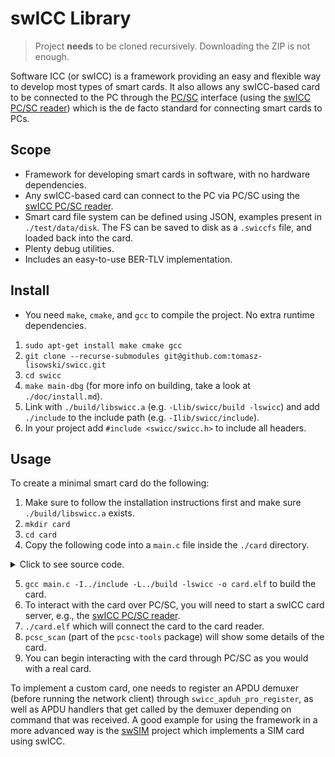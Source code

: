 # swICC Library

> Project **needs** to be cloned recursively. Downloading the ZIP is not enough.

Software ICC (or swICC) is a framework providing an easy and flexible way to develop most types of smart cards. It also allows any swICC-based card to be connected to the PC through the [PC/SC](https://en.wikipedia.org/wiki/PC/SC) interface (using the [swICC PC/SC reader](https://github.com/tomasz-lisowski/swicc-drv-ifd)) which is the de facto standard for connecting smart cards to PCs.

## Scope
- Framework for developing smart cards in software, with no hardware dependencies.
- Any swICC-based card can connect to the PC via PC/SC using the [swICC PC/SC reader](https://github.com/tomasz-lisowski/swicc-drv-ifd).
- Smart card file system can be defined using JSON, examples present in `./test/data/disk`. The FS can be saved to disk as a `.swiccfs` file, and loaded back into the card.
- Plenty debug utilities.
- Includes an easy-to-use BER-TLV implementation.

## Install
- You need `make`, `cmake`, and `gcc` to compile the project. No extra runtime dependencies.
1. `sudo apt-get install make cmake gcc`
2. `git clone --recurse-submodules git@github.com:tomasz-lisowski/swicc.git`
3. `cd swicc`
4. `make main-dbg` (for more info on building, take a look at `./doc/install.md`).
5. Link with `./build/libswicc.a` (e.g. `-Llib/swicc/build -lswicc`) and add `./include` to the include path (e.g. `-Ilib/swicc/include`).
6. In your project add `#include <swicc/swicc.h>` to include all headers.

## Usage
To create a minimal smart card do the following:
1. Make sure to follow the installation instructions first and make sure `./build/libswicc.a` exists.
2. `mkdir card`
3. `cd card`
4. Copy the following code into a `main.c` file inside the `./card` directory.
<details>
    <summary>Click to see source code.</summary>

```C
#include <stdint.h>
#include <stdio.h>
#include <stdlib.h>
#include <swicc/swicc.h>

swicc_net_client_st client_ctx = {0U};

static void sig_exit_handler(__attribute__((unused)) int signum)
{
    fprintf(stderr, "Shutting down...\n");
    swicc_net_client_destroy(&client_ctx);
    exit(0);
}

int32_t main(int32_t const argc, char const *const argv[const argc])
{
    swicc_disk_st disk = {0U};
    swicc_ret_et ret = swicc_diskjs_disk_create(&disk, "../test/data/disk/006-in.json");
    if (ret == SWICC_RET_SUCCESS)
    {
        swicc_st swicc_ctx = {0U};
        ret = swicc_fs_disk_mount(&swicc_ctx, &disk);
        if (ret == SWICC_RET_SUCCESS)
        {
            ret = swicc_net_client_sig_register(sig_exit_handler);
            if (ret == SWICC_RET_SUCCESS)
            {
                ret =
                    swicc_net_client_create(&client_ctx, "127.0.0.1", "37324");
                if (ret == SWICC_RET_SUCCESS)
                {
                    ret = swicc_net_client(&swicc_ctx, &client_ctx);
                    if (ret != SWICC_RET_SUCCESS)
                    {
                        fprintf(stderr, "Failed to run network client.\n");
                    }
                    swicc_net_client_destroy(&client_ctx);
                }
                else
                {
                    fprintf(stderr, "Failed to create a client.\n");
                }
            }
            else
            {
                fprintf(stderr, "Failed to register signal handler.\n");
            }
            swicc_terminate(&swicc_ctx);
        }
        else
        {
            fprintf(stderr, "Failed to mount disk.\n");
            swicc_disk_unload(&disk);
        }
    }
    else
    {
        fprintf(stderr, "Failed to create disk.\n");
    }

    return 0;
}
```
</details>

5. `gcc main.c -I../include -L../build -lswicc -o card.elf` to build the card.
6. To interact with the card over PC/SC, you will need to start a swICC card server, e.g., the [swICC PC/SC reader](https://github.com/tomasz-lisowski/swicc-drv-ifd).
7. `./card.elf` which will connect the card to the card reader.
8. `pcsc_scan` (part of the `pcsc-tools` package) will show some details of the card.
9. You can begin interacting with the card through PC/SC as you would with a real card.

To implement a custom card, one needs to register an APDU demuxer (before running the network client) through `swicc_apduh_pro_register`, as well as APDU handlers that get called by the demuxer depending on command that was received. A good example for using the framework in a more advanced way is the [swSIM](https://github.com/tomasz-lisowski/swsim) project which implements a SIM card using swICC.
